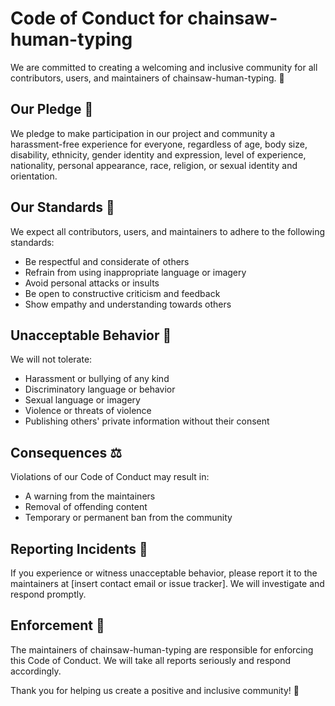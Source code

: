 # Code of Conduct for chainsaw-human-typing

We are committed to creating a welcoming and inclusive community for all contributors, users, and maintainers of chainsaw-human-typing. 💖

## Our Pledge 🤝

We pledge to make participation in our project and community a harassment-free experience for everyone, regardless of age, body size, disability, ethnicity, gender identity and expression, level of experience, nationality, personal appearance, race, religion, or sexual identity and orientation.

## Our Standards 🚫

We expect all contributors, users, and maintainers to adhere to the following standards:

* Be respectful and considerate of others
* Refrain from using inappropriate language or imagery
* Avoid personal attacks or insults
* Be open to constructive criticism and feedback
* Show empathy and understanding towards others

## Unacceptable Behavior 🚫

We will not tolerate:

* Harassment or bullying of any kind
* Discriminatory language or behavior
* Sexual language or imagery
* Violence or threats of violence
* Publishing others' private information without their consent

## Consequences ⚖️

Violations of our Code of Conduct may result in:

* A warning from the maintainers
* Removal of offending content
* Temporary or permanent ban from the community

## Reporting Incidents 📝

If you experience or witness unacceptable behavior, please report it to the maintainers at [insert contact email or issue tracker]. We will investigate and respond promptly.

## Enforcement 💪

The maintainers of chainsaw-human-typing are responsible for enforcing this Code of Conduct. We will take all reports seriously and respond accordingly.

Thank you for helping us create a positive and inclusive community! 🙏